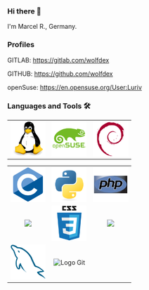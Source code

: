 ### Hi there 👋

I'm Marcel R., Germany.


### Profiles

GITLAB: https://gitlab.com/wolfdex

GITHUB: https://github.com/wolfdex

openSuse: https://en.opensuse.org/User:Luriv

### Languages and Tools 🛠️



<table>
 <tr>
    <td>
      <img src="https://github.com/devicons/devicon/raw/master/icons/linux/linux-original.svg"  alt="Logo Tux" width="80" >
   </td>
    <td>
        <img src="https://github.com/devicons/devicon/raw/master/icons/opensuse/opensuse-original-wordmark.svg"  alt="Logo openSUSE" width="80" >
    </td>
     <td>
        <img src="https://github.com/devicons/devicon/raw/master/icons/debian/debian-original.svg"  alt="Logo Debian" width="80" >
    </td>
  </tr>
  
  
  
 
</table>

<table>
  <tr>
    <td align='center'>
        <img src="https://raw.githubusercontent.com/devicons/devicon/master/icons/c/c-original.svg" alt="Logo c" width="80">
    </td>
        <td align='center'>
        <img src="https://github.com/devicons/devicon/raw/master/icons/python/python-original.svg" alt="Logo Python" width="80">
    </td>
    </td>
        <td align='center'>
        <img src="https://github.com/devicons/devicon/raw/master/icons/php/php-original.svg" alt="Logo PHP" width="80">
    </td>    
    
    
  </tr>
     <td align='center'> 
         <img src="https://www.vectorlogo.zone/logos/w3_html5/w3_html5-ar21.svg">
    </td>
    <td align='center'>
        <img src="https://raw.githubusercontent.com/devicons/devicon/0d6c64dbbf311879f7d563bfc3ccf559f9ed111c/icons/css3/css3-original-wordmark.svg" alt="Logo CSS3" width="80" >
    </td>
      <td align='center'>
        <img src="https://raw.githubusercontent.com/detain/svg-logos/780f25886640cef088af994181646db2f6b1a3f8/svg/javascript.svg" width="80">
    </td>
  </tr>
  <tr>
    <td align='center'>
      <img src="https://github.com/devicons/devicon/raw/master/icons/mysql/mysql-original.svg"  alt="Logo mysql" width="80" >
    </td>
    <td align='center'>
      <img src="https://www.vectorlogo.zone/logos/git-scm/git-scm-ar21.svg"  alt="Logo Git" width="80" >
    </td>
  </tr>
</table>



<!--
**wolfdex/wolfdex** is a ✨ _special_ ✨ repository because its `README.md` (this file) appears on your GitHub profile.

Here are some ideas to get you started:

- 🔭 I’m currently working on ...
- 🌱 I’m currently learning ...
- 👯 I’m looking to collaborate on ...
- 🤔 I’m looking for help with ...
- 💬 Ask me about ...
- 📫 How to reach me: ...
- 😄 Pronouns: ...
- ⚡ Fun fact: ...
-->
